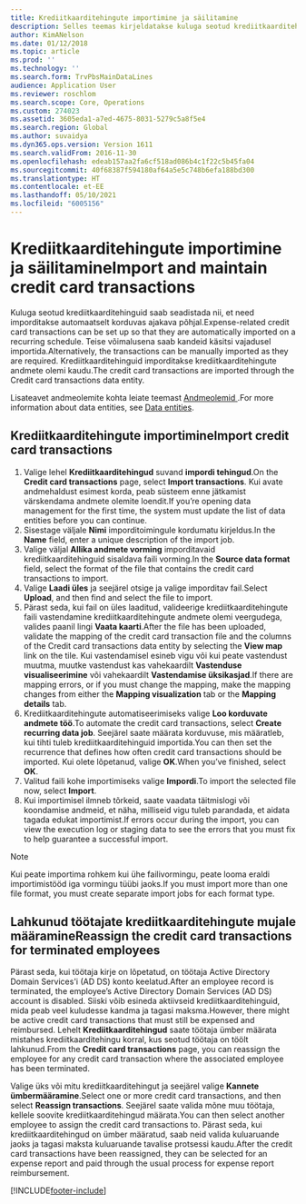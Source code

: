 ```yaml
---
title: Krediitkaarditehingute importimine ja säilitamine
description: Selles teemas kirjeldatakse kuluga seotud krediitkaarditehingute importimist ja haldamist. Neid tehinguid saab seadistada nii, et need imporditakse automaatselt regulaarselt teatud aja tagant, või neid saab vajaduse kohaselt käsitsi importida.
author: KimANelson
ms.date: 01/12/2018
ms.topic: article
ms.prod: ''
ms.technology: ''
ms.search.form: TrvPbsMainDataLines
audience: Application User
ms.reviewer: roschlom
ms.search.scope: Core, Operations
ms.custom: 274023
ms.assetid: 3605eda1-a7ed-4675-8031-5279c5a8f5e4
ms.search.region: Global
ms.author: suvaidya
ms.dyn365.ops.version: Version 1611
ms.search.validFrom: 2016-11-30
ms.openlocfilehash: edeab157aa2fa6cf518ad086b4c1f22c5b45fa04
ms.sourcegitcommit: 40f68387f594180af64a5e5c748b6efa188bd300
ms.translationtype: HT
ms.contentlocale: et-EE
ms.lasthandoff: 05/10/2021
ms.locfileid: "6005156"
---
```

# <a name="import-and-maintain-credit-card-transactions"></a><span data-ttu-id="3dc56-104">Krediitkaarditehingute importimine ja säilitamine</span><span class="sxs-lookup"><span data-stu-id="3dc56-104">Import and maintain credit card transactions</span></span>

<span data-ttu-id="3dc56-105">Kuluga seotud krediitkaarditehinguid saab seadistada nii, et need imporditakse automaatselt korduvas ajakava põhjal.</span><span class="sxs-lookup"><span data-stu-id="3dc56-105">Expense-related credit card transactions can be set up so that they are automatically imported on a recurring schedule.</span></span> <span data-ttu-id="3dc56-106">Teise võimalusena saab kandeid käsitsi vajadusel importida.</span><span class="sxs-lookup"><span data-stu-id="3dc56-106">Alternatively, the transactions can be manually imported as they are required.</span></span> <span data-ttu-id="3dc56-107">Krediitkaarditehinguid imporditakse krediitkaarditehingute andmete olemi kaudu.</span><span class="sxs-lookup"><span data-stu-id="3dc56-107">The credit card transactions are imported through the Credit card transactions data entity.</span></span>

<span data-ttu-id="3dc56-108">Lisateavet andmeolemite kohta leiate teemast [Andmeolemid ](/dynamics365/fin-ops-core/dev-itpro/data-entities/data-entities).</span><span class="sxs-lookup"><span data-stu-id="3dc56-108">For more information about data entities, see [Data entities](/dynamics365/fin-ops-core/dev-itpro/data-entities/data-entities).</span></span>

## <a name="import-credit-card-transactions"></a><span data-ttu-id="3dc56-109">Krediitkaarditehingute importimine</span><span class="sxs-lookup"><span data-stu-id="3dc56-109">Import credit card transactions</span></span>

1. <span data-ttu-id="3dc56-110">Valige lehel **Krediitkaarditehingud** suvand **impordi tehingud**.</span><span class="sxs-lookup"><span data-stu-id="3dc56-110">On the **Credit card transactions** page, select **Import transactions**.</span></span> <span data-ttu-id="3dc56-111">Kui avate andmehaldust esimest korda, peab süsteem enne jätkamist värskendama andmete olemite loendit.</span><span class="sxs-lookup"><span data-stu-id="3dc56-111">If you’re opening data management for the first time, the system must update the list of data entities before you can continue.</span></span>
2. <span data-ttu-id="3dc56-112">Sisestage väljale **Nimi** imporditoimingule kordumatu kirjeldus.</span><span class="sxs-lookup"><span data-stu-id="3dc56-112">In the **Name** field, enter a unique description of the import job.</span></span>
3. <span data-ttu-id="3dc56-113">Valige väljal **Allika andmete vorming** imporditavaid krediitkaarditehinguid sisaldava faili vorming.</span><span class="sxs-lookup"><span data-stu-id="3dc56-113">In the **Source data format** field, select the format of the file that contains the credit card transactions to import.</span></span>
4. <span data-ttu-id="3dc56-114">Valige **Laadi üles** ja seejärel otsige ja valige imporditav fail.</span><span class="sxs-lookup"><span data-stu-id="3dc56-114">Select **Upload**, and then find and select the file to import.</span></span>
5. <span data-ttu-id="3dc56-115">Pärast seda, kui fail on üles laaditud, valideerige krediitkaarditehingute faili vastendamine krediitkaarditehingute andmete olemi veergudega, valides paanil lingi **Vaata kaarti**.</span><span class="sxs-lookup"><span data-stu-id="3dc56-115">After the file has been uploaded, validate the mapping of the credit card transaction file and the columns of the Credit card transactions data entity by selecting the **View map** link on the tile.</span></span> <span data-ttu-id="3dc56-116">Kui vastendamisel esineb vigu või kui peate vastendust muutma, muutke vastendust kas vahekaardilt **Vastenduse visualiseerimine** või vahekaardilt **Vastendamise üksikasjad**.</span><span class="sxs-lookup"><span data-stu-id="3dc56-116">If there are mapping errors, or if you must change the mapping, make the mapping changes from either the **Mapping visualization** tab or the **Mapping details** tab.</span></span>
6. <span data-ttu-id="3dc56-117">Krediitkaarditehingute automatiseerimiseks valige **Loo korduvate andmete töö**.</span><span class="sxs-lookup"><span data-stu-id="3dc56-117">To automate the credit card transactions, select **Create recurring data job**.</span></span> <span data-ttu-id="3dc56-118">Seejärel saate määrata korduvuse, mis määratleb, kui tihti tuleb krediitkaarditehinguid importida.</span><span class="sxs-lookup"><span data-stu-id="3dc56-118">You can then set the recurrence that defines how often credit card transactions should be imported.</span></span> <span data-ttu-id="3dc56-119">Kui olete lõpetanud, valige **OK**.</span><span class="sxs-lookup"><span data-stu-id="3dc56-119">When you’ve finished, select **OK**.</span></span>
7. <span data-ttu-id="3dc56-120">Valitud faili kohe importimiseks valige **Impordi**.</span><span class="sxs-lookup"><span data-stu-id="3dc56-120">To import the selected file now, select **Import**.</span></span>
8. <span data-ttu-id="3dc56-121">Kui importimisel ilmneb tõrkeid, saate vaadata täitmislogi või koondamise andmeid, et näha, milliseid vigu tuleb parandada, et aidata tagada edukat importimist.</span><span class="sxs-lookup"><span data-stu-id="3dc56-121">If errors occur during the import, you can view the execution log or staging data to see the errors that you must fix to help guarantee a successful import.</span></span>

> [!NOTE]
> <span data-ttu-id="3dc56-122">Kui peate importima rohkem kui ühe failivormingu, peate looma eraldi importimistööd iga vormingu tüübi jaoks.</span><span class="sxs-lookup"><span data-stu-id="3dc56-122">If you must import more than one file format, you must create separate import jobs for each format type.</span></span>

## <a name="reassign-the-credit-card-transactions-for-terminated-employees"></a><span data-ttu-id="3dc56-123">Lahkunud töötajate krediitkaarditehingute mujale määramine</span><span class="sxs-lookup"><span data-stu-id="3dc56-123">Reassign the credit card transactions for terminated employees</span></span>

<span data-ttu-id="3dc56-124">Pärast seda, kui töötaja kirje on lõpetatud, on töötaja Active Directory Domain Services'i (AD DS) konto keelatud.</span><span class="sxs-lookup"><span data-stu-id="3dc56-124">After an employee record is terminated, the employee’s Active Directory Domain Services (AD DS) account is disabled.</span></span> <span data-ttu-id="3dc56-125">Siiski võib esineda aktiivseid krediitkaarditehinguid, mida peab veel kuludesse kandma ja tagasi maksma.</span><span class="sxs-lookup"><span data-stu-id="3dc56-125">However, there might be active credit card transactions that must still be expensed and reimbursed.</span></span> <span data-ttu-id="3dc56-126">Lehelt **Krediitkaarditehingud** saate töötaja ümber määrata mistahes krediitkaarditehingu korral, kus seotud töötaja on töölt lahkunud.</span><span class="sxs-lookup"><span data-stu-id="3dc56-126">From the **Credit card transactions** page, you can reassign the employee for any credit card transaction where the associated employee has been terminated.</span></span>

<span data-ttu-id="3dc56-127">Valige üks või mitu krediitkaarditehingut ja seejärel valige **Kannete ümbermääramine**.</span><span class="sxs-lookup"><span data-stu-id="3dc56-127">Select one or more credit card transactions, and then select **Reassign transactions**.</span></span> <span data-ttu-id="3dc56-128">Seejärel saate valida mõne muu töötaja, kellele soovite krediitkaarditehingud määrata.</span><span class="sxs-lookup"><span data-stu-id="3dc56-128">You can then select another employee to assign the credit card transactions to.</span></span> <span data-ttu-id="3dc56-129">Pärast seda, kui krediitkaarditehingud on ümber määratud, saab neid valida kuluaruande jaoks ja tagasi maksta kuluaruande tavalise protsessi kaudu.</span><span class="sxs-lookup"><span data-stu-id="3dc56-129">After the credit card transactions have been reassigned, they can be selected for an expense report and paid through the usual process for expense report reimbursement.</span></span>


[!INCLUDE[footer-include](../includes/footer-banner.md)]